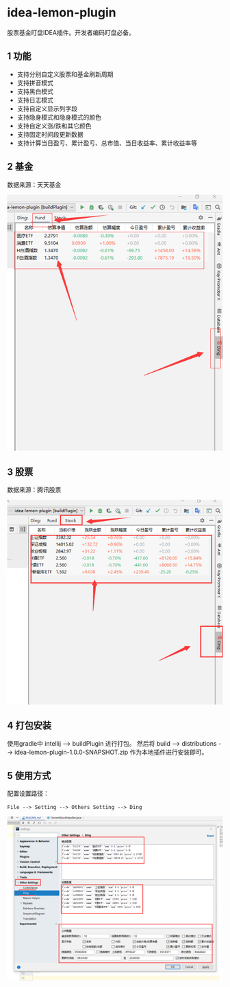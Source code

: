 # idea-lemon-plugin

股票基金盯盘IDEA插件。开发者编码盯盘必备。

## 1 功能
- 支持分别自定义股票和基金刷新周期
- 支持拼音模式
- 支持黑白模式
- 支持日志模式
- 支持自定义显示列字段
- 支持隐身模式和隐身模式的颜色
- 支持自定义涨/跌和其它颜色
- 支持固定时间段更新数据
- 支持计算当日盈亏、累计盈亏、总市值、当日收益率、累计收益率等

## 2 基金
数据来源：天天基金

![案例截图](fund.png)

## 3 股票
数据来源：腾讯股票

![案例截图](stock.png)

## 4 打包安装
使用gradle中 intellij --> buildPlugin 进行打包。
然后将 build --> distributions --> idea-lemon-plugin-1.0.0-SNAPSHOT.zip 作为本地插件进行安装即可。

## 5 使用方式
配置设置路径：
```
File --> Setting --> Others Setting --> Ding
```

![案例截图](setting.png)
